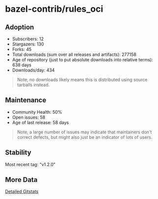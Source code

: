 # bazel-contrib/rules_oci

## Adoption

- Subscribers: 12
- Stargazers: 130
- Forks: 45
- Total downloads (sum over all releases and artifacts): 277158
- Age of repository (just to put absolute downloads into relative terms): 638 days
- Downloads/day: 434

> Note, no downloads likely means this is distributed using source tarballs instead.

## Maintenance

- Community Health: 50%
- Open issues: 58
- Age of last release: 58 days

> Note, a large number of issues may indicate that maintainers don't correct defects, but might also
> just be an indicator of lots of users.

## Stability

Most recent tag: "v1.2.0"

## More Data

[Detailed Gitstats](/bazel-catalog/gitstats/bazel-contrib/rules_oci)


